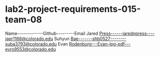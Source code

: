 # lab2-project-requirements-015-team-08

Name-------------Github---------Email
Jared Press------jarednpress----japr1166@colorado.edu
Suhyun Bae-------shb0527--------suba3793@colorado.edu
Evan Rodenburg---Evan-jpg-pdf---evro9553@colorado.edu
